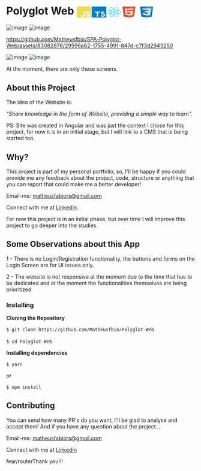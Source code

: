 # Polyglot Web <img align="center" alt="Matheus-Js" height="30" width="40" src="https://raw.githubusercontent.com/devicons/devicon/master/icons/javascript/javascript-plain.svg"><img align="center" alt="Matheus-Js" height="30" width="40" src="https://raw.githubusercontent.com/devicons/devicon/master/icons/typescript/typescript-plain.svg"><img align="center" alt="Matheus-React" height="30" width="40" src="https://raw.githubusercontent.com/devicons/devicon/master/icons/react/react-original.svg"><img align="center" alt="Matheus-HTML" height="30" width="40" src="https://raw.githubusercontent.com/devicons/devicon/master/icons/html5/html5-original.svg">  <img align="center" alt="Matheus-CSS" height="30" width="40" src="https://raw.githubusercontent.com/devicons/devicon/master/icons/css3/css3-original.svg">
  
 ![image](https://github.com/Matheusfbio/SPA-Polyglot-Web/assets/83082876/75e4c3fa-784e-4bc5-b52d-bd325c860b68)
 ![image](https://github.com/Matheusfbio/SPA-Polyglot-Web/assets/83082876/84bc89a1-367d-426e-bd68-b6e16b463982)
 

https://github.com/Matheusfbio/SPA-Polyglot-Web/assets/83082876/29596a62-1755-4991-847d-c7f3d2943250


![image](https://github.com/Matheusfbio/SPA-Polyglot-Web/assets/83082876/e1f2f864-c5dd-475b-8033-8709dd4df1bc)
![image](https://github.com/Matheusfbio/SPA-Polyglot-Web/assets/83082876/68b3d04d-a7dd-4d52-b432-08c3f10a36da)

At the moment, there are only these screens.

## About this Project

The idea of the Website is:

_"Share knowledge in the form of Website, providing a simple way to learn"._

PS: Site was created in Angular and was just the context I chose for this project, for now it is in an initial stage, but I will link to a CMS that is being started too.

## Why?

This project is part of my personal portfolio, so, I'll be happy if you could provide me any feedback about the project, code, structure or anything that you can report that could make me a better developer!

Email-me: matheusfabiors@gmail.com

Connect with me at [LinkedIn](https://www.linkedin.com/in/matheus-fabio/).

For now this project is in an initial phase, but over time I will improve this project to go deeper into the studies.

## Some Observations about this App

1 - There is no Login/Registration functionality, the buttons and forms on the Login Screen are for UI issues only.

2 - The website is not responsive at the moment due to the time that has to be dedicated and at the moment the functionalities themselves are being prioritized

### Installing

**Cloning the Repository**

```
$ git clone https://github.com/Matheusfbio/Polyglot-Web

$ cd Polyglot-Web
```

**Installing dependencies**

```
$ yarn
```

_or_

```
$ npm install
```
## Contributing

You can send how many PR's do you want, I'll be glad to analyse and accept them! And if you have any question about the project...

Email-me: matheusfabiors@gmail.com

Connect with me at [LinkedIn](https://www.linkedin.com/in/matheus-fabio/)

 fear/routerThank you!!!

